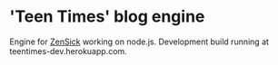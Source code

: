 # 'Teen Times' blog engine 

Engine for [ZenSick](zensick.net) working on node.js. Development build running at teentimes-dev.herokuapp.com. 